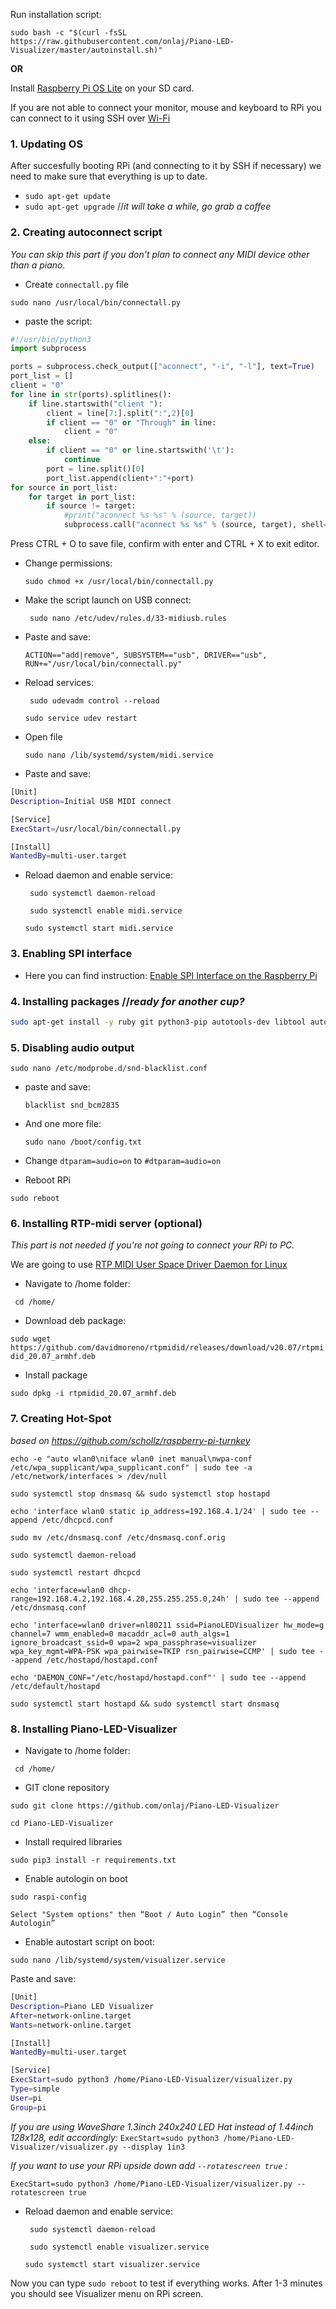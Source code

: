 Run installation script:

`sudo bash -c "$(curl -fsSL https://raw.githubusercontent.com/onlaj/Piano-LED-Visualizer/master/autoinstall.sh)"`

**OR**


Install [Raspberry Pi OS Lite](https://www.raspberrypi.org/software/) on your SD card.

If you are not able to connect your monitor, mouse and keyboard to RPi you can connect to it using SSH over [Wi-Fi](https://github.com/onlaj/Piano-LED-Visualizer/blob/master/Docs/wifi_setup.md)


 
### 1. **Updating OS** 
After succesfully booting RPi (and connecting to it by SSH if necessary) we need to make sure that everything is up to date.
- `sudo apt-get update`
- `sudo apt-get upgrade` //*it will take a while, go grab a coffee*


### 2. **Creating autoconnect script** ### 
*You can skip this part if you don't plan to connect any MIDI device other than a piano.*
- Create `connectall.py` file

 `sudo nano /usr/local/bin/connectall.py`
- paste the script:
```python
#!/usr/bin/python3
import subprocess

ports = subprocess.check_output(["aconnect", "-i", "-l"], text=True)
port_list = []
client = "0"
for line in str(ports).splitlines():
    if line.startswith("client "):
        client = line[7:].split(":",2)[0]
        if client == "0" or "Through" in line:
            client = "0"
    else:
        if client == "0" or line.startswith('\t'):
            continue
        port = line.split()[0]
        port_list.append(client+":"+port)
for source in port_list:
    for target in port_list:
        if source != target:
            #print("aconnect %s %s" % (source, target))
            subprocess.call("aconnect %s %s" % (source, target), shell=True)
```
Press CTRL + O to save file, confirm with enter and CTRL + X to exit editor.
- Change permissions:

    `sudo chmod +x /usr/local/bin/connectall.py`

- Make the script launch on USB connect:

   ` sudo nano /etc/udev/rules.d/33-midiusb.rules`

- Paste and save:

    `ACTION=="add|remove", SUBSYSTEM=="usb", DRIVER=="usb", RUN+="/usr/local/bin/connectall.py"  `

- Reload services:

   ` sudo udevadm control --reload`

    `sudo service udev restart`
- Open file

    `sudo nano /lib/systemd/system/midi.service`
- Paste and save:
```bash
[Unit]
Description=Initial USB MIDI connect

[Service]
ExecStart=/usr/local/bin/connectall.py

[Install]
WantedBy=multi-user.target
```

- Reload daemon and enable service:

   ` sudo systemctl daemon-reload`
   
   ` sudo systemctl enable midi.service`
    
   `sudo systemctl start midi.service`
    

###  3. **Enabling SPI interface** ### 
 - Here you can find instruction: [Enable SPI Interface on the Raspberry Pi](https://www.raspberrypi-spy.co.uk/2014/08/enabling-the-spi-interface-on-the-raspberry-pi/)


### 4. **Installing packages** //*ready for another cup?* ### 

```bash
sudo apt-get install -y ruby git python3-pip autotools-dev libtool autoconf libasound2-dev libusb-dev libdbus-1-dev libglib2.0-dev libudev-dev libical-dev libreadline-dev python-dev libatlas-base-dev libopenjp2-7 libtiff5 libjack0 libjack-dev libasound2-dev fonts-freefont-ttf gcc make build-essential python-dev git scons swig libavahi-client3 abcmidi dnsmasq hostapd
```


### 5. **Disabling audio output** ### 

    sudo nano /etc/modprobe.d/snd-blacklist.conf
- paste and save:

    `blacklist snd_bcm2835`
- And one more file:

    `sudo nano /boot/config.txt`
- Change `dtparam=audio=on` to `#dtparam=audio=on`

- Reboot RPi

`sudo reboot`


### 6. **Installing RTP-midi server** (optional) ### 
*This part is not needed if you're not going to connect your RPi to PC.*

We are going to use  [RTP MIDI User Space Driver Daemon for Linux](https://github.com/davidmoreno/rtpmidid/releases)
- Navigate to /home folder:

` cd /home/`   
- Download deb package:

`sudo wget https://github.com/davidmoreno/rtpmidid/releases/download/v20.07/rtpmidid_20.07_armhf.deb`
- Install package

`sudo dpkg -i rtpmidid_20.07_armhf.deb`

### 7. **Creating Hot-Spot** ###

*based on https://github.com/schollz/raspberry-pi-turnkey*

`echo -e "auto wlan0\niface wlan0 inet manual\nwpa-conf /etc/wpa_supplicant/wpa_supplicant.conf" | sudo tee -a /etc/network/interfaces > /dev/null`

`sudo systemctl stop dnsmasq && sudo systemctl stop hostapd`

`echo 'interface wlan0
static ip_address=192.168.4.1/24' | sudo tee --append /etc/dhcpcd.conf`

`sudo mv /etc/dnsmasq.conf /etc/dnsmasq.conf.orig`

`sudo systemctl daemon-reload`

`sudo systemctl restart dhcpcd`

`echo 'interface=wlan0
dhcp-range=192.168.4.2,192.168.4.20,255.255.255.0,24h' | sudo tee --append /etc/dnsmasq.conf`

`echo 'interface=wlan0
driver=nl80211
ssid=PianoLEDVisualizer
hw_mode=g
channel=7
wmm_enabled=0
macaddr_acl=0
auth_algs=1
ignore_broadcast_ssid=0
wpa=2
wpa_passphrase=visualizer
wpa_key_mgmt=WPA-PSK
wpa_pairwise=TKIP
rsn_pairwise=CCMP' | sudo tee --append /etc/hostapd/hostapd.conf`

`echo 'DAEMON_CONF="/etc/hostapd/hostapd.conf"' | sudo tee --append /etc/default/hostapd`

`sudo systemctl start hostapd && sudo systemctl start dnsmasq`


### 8. **Installing Piano-LED-Visualizer** ###
- Navigate to /home folder:

` cd /home/`

- GIT clone repository

`sudo git clone https://github.com/onlaj/Piano-LED-Visualizer`

`cd Piano-LED-Visualizer`
- Install required libraries

`sudo pip3 install -r requirements.txt`
- Enable autologin on boot

`sudo raspi-config`

`Select "System options" then “Boot / Auto Login” then “Console Autologin” `
- Enable autostart script on boot:

`sudo nano /lib/systemd/system/visualizer.service`

Paste and save:

```bash
[Unit]
Description=Piano LED Visualizer
After=network-online.target
Wants=network-online.target

[Install]
WantedBy=multi-user.target

[Service]
ExecStart=sudo python3 /home/Piano-LED-Visualizer/visualizer.py
Type=simple
User=pi
Group=pi
```

*If you are using WaveShare 1.3inch 240x240 LED Hat instead of 1.44inch 128x128, edit accordingly:*
`ExecStart=sudo python3 /home/Piano-LED-Visualizer/visualizer.py --display 1in3`

*If you want to use your RPi upside down add `--rotatescreen true` :*

`ExecStart=sudo python3 /home/Piano-LED-Visualizer/visualizer.py --rotatescreen true`

- Reload daemon and enable service:

   ` sudo systemctl daemon-reload`
   
   ` sudo systemctl enable visualizer.service`
    
   `sudo systemctl start visualizer.service`



Now you can type `sudo reboot` to test if everything works. After 1-3 minutes you should see Visualizer menu on RPi screen.
